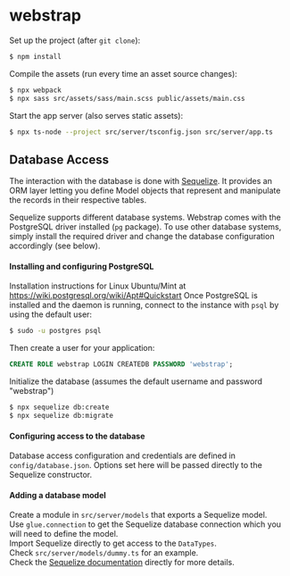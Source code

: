 # webstrap

Set up the project (after `git clone`):
```bash
$ npm install
```

Compile the assets (run every time an asset source changes):
```bash
$ npx webpack
$ npx sass src/assets/sass/main.scss public/assets/main.css
```

Start the app server (also serves static assets):
```bash
$ npx ts-node --project src/server/tsconfig.json src/server/app.ts
```

## Database Access
The interaction with the database is done with [Sequelize](http://docs.sequelizejs.com/). It provides an ORM layer
letting you define Model objects that represent and manipulate the records in their respective tables.

Sequelize supports different database systems. Webstrap comes with the PostgreSQL driver installed (`pg` package). To
use other database systems, simply install the required driver and change the database configuration accordingly (see
below).

#### Installing and configuring PostgreSQL
Installation instructions for Linux Ubuntu/Mint at https://wiki.postgresql.org/wiki/Apt#Quickstart
Once PostgreSQL is installed and the daemon is running, connect to the instance with `psql` by using the default user:
```bash
$ sudo -u postgres psql
```
Then create a user for your application:
```sql
CREATE ROLE webstrap LOGIN CREATEDB PASSWORD 'webstrap';
```

Initialize the database (assumes the default username and password "webstrap")
```bash
$ npx sequelize db:create
$ npx sequelize db:migrate
```

#### Configuring access to the database
Database access configuration and credentials are defined in `config/database.json`. Options set here will be
passed directly to the Sequelize constructor.

#### Adding a database model
Create a module in `src/server/models` that exports a Sequelize model.  
Use `glue.connection` to get the Sequelize database connection which you will need to define the model.  
Import Sequelize directly to get access to the `DataTypes`.  
Check `src/server/models/dummy.ts` for an example.  
Check the [Sequelize documentation](http://docs.sequelizejs.com/manual/tutorial/models-definition.html) directly for
more details.

